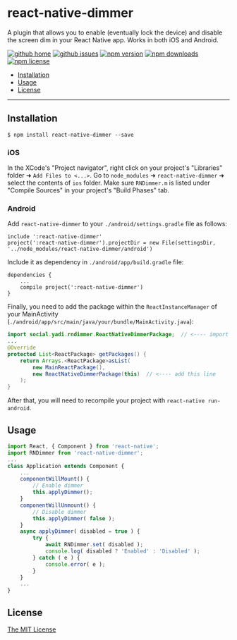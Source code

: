 # react-native-dimmer

A plugin that allows you to enable (eventually lock the device)
and disable the screen dim in your React Native app.
Works in both iOS and Android.

[![github home](https://img.shields.io/badge/YADI%20Social-react--native--dimmer-green.svg?style=flat-square)](https://github.com/yadi-social/react-native-dimmer)
[![github issues](https://img.shields.io/github/issues/yadi-social/react-native-dimmer.svg?style=flat-square)](https://github.com/yadi-social/react-native-dimmer/issues)
[![npm version](https://img.shields.io/npm/v/react-native-dimmer.svg?style=flat-square)][npm-package]
[![npm downloads](https://img.shields.io/npm/dm/react-native-dimmer.svg?style=flat-square)][npm-package]
[![npm license](https://img.shields.io/npm/l/react-native-dimmer.svg?style=flat-square)][npm-package]

-   [Installation](#installation)
-   [Usage](#usage)
-   [License](#license)

---

## Installation

`$ npm install react-native-dimmer --save`

### iOS

In the XCode's "Project navigator", right click on your project's
"Libraries" folder ➜ `Add Files to <...>`.
Go to `node_modules` ➜ `react-native-dimmer` ➜ select the contents
of `ios` folder. Make sure `RNDimmer.m` is listed under "Compile Sources"
in your project's "Build Phases" tab.

### Android

Add `react-native-dimmer` to your `./android/settings.gradle` file as follows:

```text
include ':react-native-dimmer'
project(':react-native-dimmer').projectDir = new File(settingsDir, '../node_modules/react-native-dimmer/android')
```

Include it as dependency in `./android/app/build.gradle` file:

```text
dependencies {
    ...
    compile project(':react-native-dimmer')
}
```

Finally, you need to add the package within the `ReactInstanceManager` of your
MainActivity (`./android/app/src/main/java/your/bundle/MainActivity.java`):

```java
import social.yadi.rndimmer.ReactNativeDimmerPackage;  // <---- import this one
...
@Override
protected List<ReactPackage> getPackages() {
    return Arrays.<ReactPackage>asList(
        new MainReactPackage(),
        new ReactNativeDimmerPackage(this)  // <---- add this line
    );
}
```

After that, you will need to recompile
your project with `react-native run-android`.

## Usage

```js
import React, { Component } from 'react-native';
import RNDimmer from 'react-native-dimmer';
...
class Application extends Component {
    ...
    componentWillMount() {
        // Enable dimmer
        this.applyDimmer();
    }
    componentWillUnmount() {
        // Disable dimmer
        this.applyDimmer( false );
    }
    async applyDimmer( disabled = true ) {
        try {
            await RNDimmer.set( disabled );
            console.log( disabled ? 'Enabled' : 'Disabled' );
        } catch ( e ) {
            console.error( e );
        }
    }
    ...
}
```

## License

[The MIT License](../master/LICENSE)

[npm-package]: https://www.npmjs.com/package/react-native-dimmer
